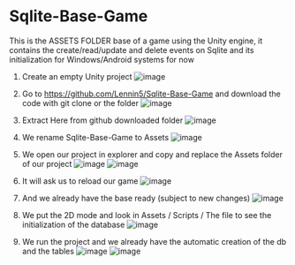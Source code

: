 # Sqlite-Base-Game
This is the ASSETS FOLDER base of a game using the Unity engine, it contains the create/read/update and delete events on Sqlite and its initialization for Windows/Android systems for now

1. Create an empty Unity project
![image](https://github.com/Lennin5/Sqlite-Base-Game/assets/51756781/82a26211-d5b5-4079-b9ea-0d7ae8f872f1)

2. Go to https://github.com/Lennin5/Sqlite-Base-Game and download the code with git clone or the folder
![image](https://github.com/Lennin5/Sqlite-Base-Game/assets/51756781/e8c456fb-72f8-4645-b046-684c4847801f)

3. Extract Here from github downloaded folder
![image](https://github.com/Lennin5/Sqlite-Base-Game/assets/51756781/ccf3df33-e5cb-4dfc-88bb-2b9aa9d73485)

4. We rename Sqlite-Base-Game to Assets
![image](https://github.com/Lennin5/Sqlite-Base-Game/assets/51756781/6cb6cab2-ea42-4458-816a-d45a8407919c)

5. We open our project in explorer and copy and replace the Assets folder of our project
![image](https://github.com/Lennin5/Sqlite-Base-Game/assets/51756781/fcd2c29a-5292-482a-b8ea-8480df3e5fc9)
![image](https://github.com/Lennin5/Sqlite-Base-Game/assets/51756781/57699499-6ee2-4651-9d4d-cce0efa38290)

6. It will ask us to reload our game
![image](https://github.com/Lennin5/Sqlite-Base-Game/assets/51756781/e193216f-c26d-4b6f-a49b-57165457ed4d)

7. And we already have the base ready (subject to new changes)
![image](https://github.com/Lennin5/Sqlite-Base-Game/assets/51756781/19757e4b-24c0-4fd3-9cec-f36403af2624)

8. We put the 2D mode and look in Assets / Scripts / The file to see the initialization of the database
![image](https://github.com/Lennin5/Sqlite-Base-Game/assets/51756781/e295d1a1-df85-4ae1-b282-5abe55339336)

9. We run the project and we already have the automatic creation of the db and the tables
![image](https://github.com/Lennin5/Sqlite-Base-Game/assets/51756781/8b4d60fe-cb37-4d6c-9b20-9658edf331dc)
![image](https://github.com/Lennin5/Sqlite-Base-Game/assets/51756781/3c884d7c-b9b5-4d6d-85a3-eb988328e5f6)
